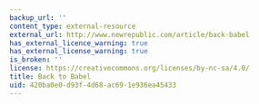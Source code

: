 ```yaml
---
backup_url: ''
content_type: external-resource
external_url: http://www.newrepublic.com/article/back-babel
has_external_licence_warning: true
has_external_license_warning: true
is_broken: ''
license: https://creativecommons.org/licenses/by-nc-sa/4.0/
title: Back to Babel
uid: 420ba0e0-d93f-4d68-ac69-1e936ea45433
---
```


